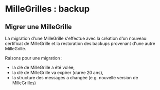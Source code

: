 # MilleGrilles : backup

## Migrer une MilleGrille

La migration d'une MilleGrille s'effectue avec la création d'un nouveau certificat de MilleGrille et la restoration
des backups provenant d'une autre MilleGrille. 

Raisons pour une migration : 

- la clé de MilleGrille a été volée,
- la clé de MilleGrille va expirer (durée 20 ans),
- la structure des messages a changée (e.g. nouvelle version de MilleGrilles)

